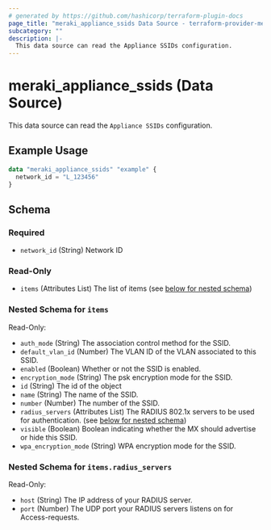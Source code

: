 ```yaml
---
# generated by https://github.com/hashicorp/terraform-plugin-docs
page_title: "meraki_appliance_ssids Data Source - terraform-provider-meraki"
subcategory: ""
description: |-
  This data source can read the Appliance SSIDs configuration.
---
```


# meraki_appliance_ssids (Data Source)

This data source can read the `Appliance SSIDs` configuration.

## Example Usage

```terraform
data "meraki_appliance_ssids" "example" {
  network_id = "L_123456"
}
```

<!-- schema generated by tfplugindocs -->
## Schema

### Required

- `network_id` (String) Network ID

### Read-Only

- `items` (Attributes List) The list of items (see [below for nested schema](#nestedatt--items))

<a id="nestedatt--items"></a>
### Nested Schema for `items`

Read-Only:

- `auth_mode` (String) The association control method for the SSID.
- `default_vlan_id` (Number) The VLAN ID of the VLAN associated to this SSID.
- `enabled` (Boolean) Whether or not the SSID is enabled.
- `encryption_mode` (String) The psk encryption mode for the SSID.
- `id` (String) The id of the object
- `name` (String) The name of the SSID.
- `number` (Number) The number of the SSID.
- `radius_servers` (Attributes List) The RADIUS 802.1x servers to be used for authentication. (see [below for nested schema](#nestedatt--items--radius_servers))
- `visible` (Boolean) Boolean indicating whether the MX should advertise or hide this SSID.
- `wpa_encryption_mode` (String) WPA encryption mode for the SSID.

<a id="nestedatt--items--radius_servers"></a>
### Nested Schema for `items.radius_servers`

Read-Only:

- `host` (String) The IP address of your RADIUS server.
- `port` (Number) The UDP port your RADIUS servers listens on for Access-requests.
